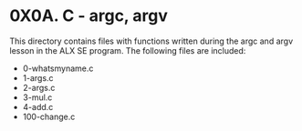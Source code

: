 # 0X0A. C - argc, argv

This directory contains files with functions written during the
argc and argv lesson in the ALX SE program. The following files
are included:
- 0-whatsmyname.c
- 1-args.c
- 2-args.c
- 3-mul.c
- 4-add.c
- 100-change.c
